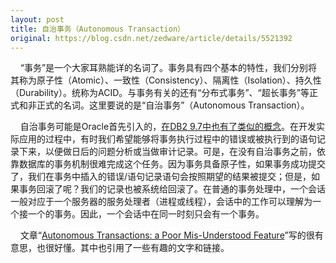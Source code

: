```yaml
---
layout: post
title: 自治事务（Autonomous Transaction）
original: https://blog.csdn.net/zedware/article/details/5521392
---
```

    “事务”是一个大家耳熟能详的名词了。事务具有四个基本的特性，我们分别将其称为原子性（Atomic）、一致性（Consistency）、隔离性（Isolation）、持久性（Durability）。统称为ACID。与事务有关的还有“分布式事务”、“超长事务”等正式和非正式的名词。这里要说的是“自治事务”（Autonomous Transaction）。

    自治事务可能是Oracle首先引入的，[在DB2 9.7中也有了类似的概念](http://www.ibm.com/developerworks/data/library/techarticle/dm-0907autonomoustransactions/index.html)。在开发实际应用的过程中，有时我们希望能够将事务执行过程中的错误或被执行到的语句记录下来，以便做日后的问题分析或当做审计记录。可是，在没有自治事务之前，依靠数据库的事务机制很难完成这个任务。因为事务具备原子性，如果事务成功提交了，我们在事务中插入的错误/语句记录语句会按照期望的结果被提交；但是，如果事务回滚了呢？我们的记录也被系统给回滚了。在普通的事务处理中，一个会话一般对应于一个服务器的服务处理者（进程或线程），会话中的工作可以理解为一个接一个的事务。因此，一个会话中在同一时刻只会有一个事务。

    文章“[Autonomous Transactions: a Poor Mis-Understood Feature](http://www.orafaq.com/node/1915)”写的很有意思，也很好懂。其中也引用了一些有趣的文字和链接。
